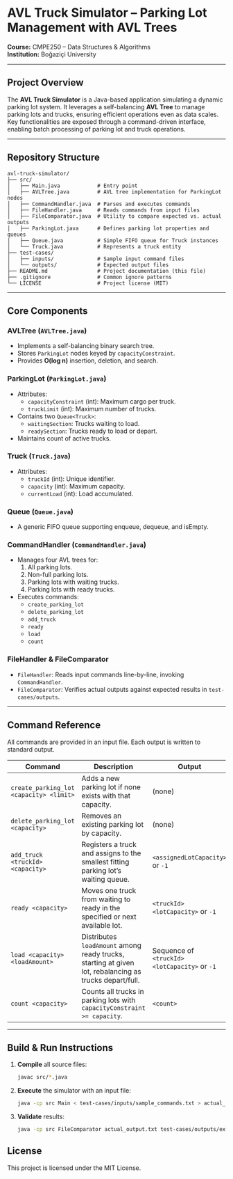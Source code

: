 # AVL Truck Simulator – Parking Lot Management with AVL Trees

**Course:** CMPE250 – Data Structures & Algorithms  
**Institution:** Boğaziçi University

---

## Project Overview

The **AVL Truck Simulator** is a Java-based application simulating a dynamic parking lot system. It leverages a self-balancing **AVL Tree** to manage parking lots and trucks, ensuring efficient operations even as data scales. Key functionalities are exposed through a command-driven interface, enabling batch processing of parking lot and truck operations.

---

##  Repository Structure

```
avl-truck-simulator/
├── src/
│   ├── Main.java            # Entry point
│   ├── AVLTree.java         # AVL tree implementation for ParkingLot nodes
│   ├── CommandHandler.java  # Parses and executes commands
│   ├── FileHandler.java     # Reads commands from input files
│   ├── FileComparator.java  # Utility to compare expected vs. actual outputs
│   ├── ParkingLot.java      # Defines parking lot properties and queues
│   ├── Queue.java           # Simple FIFO queue for Truck instances
│   └── Truck.java           # Represents a truck entity
├── test-cases/
│   ├── inputs/              # Sample input command files
│   └── outputs/             # Expected output files
├── README.md                # Project documentation (this file)
├── .gitignore               # Common ignore patterns
└── LICENSE                  # Project license (MIT)
```

---

## Core Components

### **AVLTree** (`AVLTree.java`)
- Implements a self-balancing binary search tree.
- Stores `ParkingLot` nodes keyed by `capacityConstraint`.
- Provides **O(log n)** insertion, deletion, and search.

### **ParkingLot** (`ParkingLot.java`)
- Attributes:
  - `capacityConstraint` (int): Maximum cargo per truck.
  - `truckLimit` (int): Maximum number of trucks.
- Contains two `Queue<Truck>`:
  - `waitingSection`: Trucks waiting to load.
  - `readySection`: Trucks ready to load or depart.
- Maintains count of active trucks.

### **Truck** (`Truck.java`)
- Attributes:
  - `truckId` (int): Unique identifier.
  - `capacity` (int): Maximum capacity.
  - `currentLoad` (int): Load accumulated.

### **Queue** (`Queue.java`)
- A generic FIFO queue supporting enqueue, dequeue, and isEmpty.

### **CommandHandler** (`CommandHandler.java`)
- Manages four AVL trees for:
  1. All parking lots.
  2. Non-full parking lots.
  3. Parking lots with waiting trucks.
  4. Parking lots with ready trucks.
- Executes commands:
  - `create_parking_lot`
  - `delete_parking_lot`
  - `add_truck`
  - `ready`
  - `load`
  - `count`

### **FileHandler** & **FileComparator**
- `FileHandler`: Reads input commands line-by-line, invoking `CommandHandler`.
- `FileComparator`: Verifies actual outputs against expected results in `test-cases/outputs`.

---

##  Command Reference

All commands are provided in an input file. Each output is written to standard output.

| Command                                  | Description                                                                                             | Output                                |
|------------------------------------------|---------------------------------------------------------------------------------------------------------|---------------------------------------|
| `create_parking_lot <capacity> <limit>`  | Adds a new parking lot if none exists with that capacity.                                               | (none)                                |
| `delete_parking_lot <capacity>`          | Removes an existing parking lot by capacity.                                                            | (none)                                |
| `add_truck <truckId> <capacity>`         | Registers a truck and assigns to the smallest fitting parking lot’s waiting queue.                       | `<assignedLotCapacity>` or `-1`       |
| `ready <capacity>`                       | Moves one truck from waiting to ready in the specified or next available lot.                           | `<truckId> <lotCapacity>` or `-1`     |
| `load <capacity> <loadAmount>`           | Distributes `loadAmount` among ready trucks, starting at given lot, rebalancing as trucks depart/full.   | Sequence of `<truckId> <lotCapacity>` or `-1` |
| `count <capacity>`                       | Counts all trucks in parking lots with `capacityConstraint >= capacity`.                                | `<count>`                             |

---

##  Build & Run Instructions

1. **Compile** all source files:
    ```bash
    javac src/*.java
    ```
2. **Execute** the simulator with an input file:
    ```bash
    java -cp src Main < test-cases/inputs/sample_commands.txt > actual_output.txt
    ```
3. **Validate** results:
    ```bash
    java -cp src FileComparator actual_output.txt test-cases/outputs/expected_output.txt
    ```

##  License

This project is licensed under the MIT License.  

